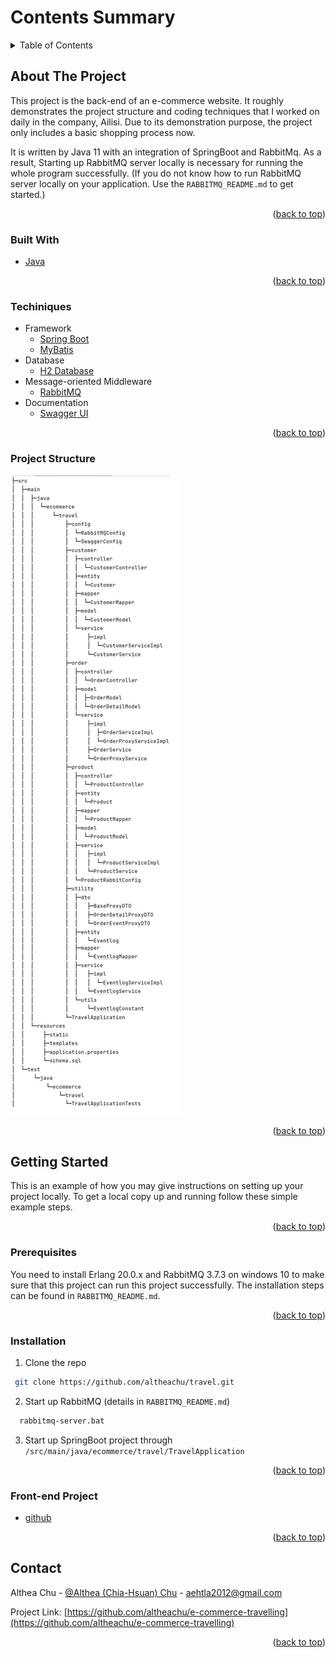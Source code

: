 <a id="readme-top"></a>

<!-- TABLE OF CONTENTS -->
# Contents Summary
<details>
  <summary>Table of Contents</summary>
  <ol>
    <li>
      <a href="#about-the-project">About The Project</a>
      <ul>
        <li><a href="#built-with">Built With</a></li>
        <li><a href="#techniques">Techniques</a></li>
        <li><a href="#project-structure">Project Structure</a></li>
      </ul>
    </li>
    <li>
      <a href="#getting-started">Getting Started</a>
      <ul>
        <li><a href="#prerequisites">Prerequisites</a></li>
        <li><a href="#installation">Installation</a></li>
        <li><a href="#frontend">Front-end Project</a></li>
      </ul>
    </li>
    <li>
      <a href="#contact">Contact</a>
    </li>
  </ol>
</details>

<!-- ABOUT THE PROJECT -->
## About The Project

<a id="about-the-project"></a>

This project is the back-end of an e-commerce website. It roughly demonstrates the project structure and coding techniques that I worked on daily in the company, Ailisi. Due to its demonstration purpose, the project only includes a basic shopping process now.

It is written by Java 11 with an integration of SpringBoot and RabbitMq. As a result, Starting up RabbitMQ server locally is necessary for running the whole program successfully. (If you do not know how to run RabbitMQ server locally on your application. Use the `RABBITMQ_README.md` to get started.)

<p align="right">(<a href="#readme-top">back to top</a>)</p>

### Built With

<a id="built-with"></a>

* [Java][Java-url]

<p align="right">(<a href="#readme-top">back to top</a>)</p>

### Techiniques

<a id="techniques"></a>

* Framework
  * [Spring Boot][SpringBoot-url]
  * [MyBatis][MyBatis-url]
* Database
  * [H2 Database][H2-url]
* Message-oriented Middleware
  * [RabbitMQ][RabbitMQ-url]
* Documentation
  * [Swagger UI][SwaggerUI-url]

<p align="right">(<a href="#readme-top">back to top</a>)</p>

### Project Structure

<a id="project-structure"></a>

![project-structure!](/assets/img/project_structure.jpg "Project Structure")

<p align="right">(<a href="#readme-top">back to top</a>)</p>

<!-- GETTING STARTED -->

## Getting Started

<a id="getting-started"></a>

This is an example of how you may give instructions on setting up your project locally.
To get a local copy up and running follow these simple example steps.

<p align="right">(<a href="#readme-top">back to top</a>)</p>

### Prerequisites

<a id="prerequisites"></a>

You need to install Erlang 20.0.x and RabbitMQ 3.7.3 on windows 10 to make sure that this project can run this project successfully. The installation steps can be found in `RABBITMQ_README.md`.

<p align="right">(<a href="#readme-top">back to top</a>)</p>

### Installation

<a id="installation"></a>

1. Clone the repo
  ```sh
   git clone https://github.com/altheachu/travel.git
  ```
2. Start up RabbitMQ (details in `RABBITMQ_README.md`)
  ```sh
    rabbitmq-server.bat
  ```
3. Start up SpringBoot project through `/src/main/java/ecommerce/travel/TravelApplication`

<p align="right">(<a href="#readme-top">back to top</a>)</p>

### Front-end Project

<a id="frontend"></a>

* [github][FrontEnd-url]

<p align="right">(<a href="#readme-top">back to top</a>)</p>

## Contact

<a id="contact"></a>

Althea Chu - [@Althea (Chia-Hsuan) Chu](https://www.linkedin.com/in/althea-chu-24966291/) - aehtla2012@gmail.com

Project Link: [https://github.com/altheachu/e-commerce-travelling](https://github.com/altheachu/e-commerce-travelling)

<p align="right">(<a href="#readme-top">back to top</a>)</p>

<!-- MARKDOWN LINKS & IMAGES -->
<!-- https://www.markdownguide.org/basic-syntax/#reference-style-links -->

[Java-url]: https://www.java.com/en/
[SpringBoot-url]: https://spring.io/projects/spring-boot
[MyBatis-url]: https://mybatis.org/mybatis-3/
[H2-url]: https://www.h2database.com/html/main.html
[RabbitMQ-url]: https://www.rabbitmq.com/
[SwaggerUI-url]: https://swagger.io/tools/swagger-ui/
[FrontEnd-url]: https://github.com/altheachu/e-commerce-travelling.git


